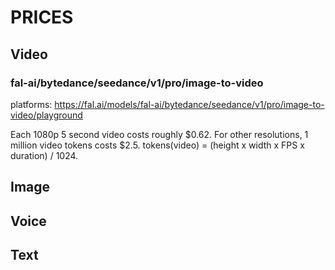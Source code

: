 # PRICES

## Video

### fal-ai/bytedance/seedance/v1/pro/image-to-video

platforms:
https://fal.ai/models/fal-ai/bytedance/seedance/v1/pro/image-to-video/playground

Each 1080p 5 second video costs roughly $0.62. For other resolutions, 1 million video tokens costs $2.5. tokens(video) = (height x width x FPS x duration) / 1024.


## Image


## Voice


## Text

